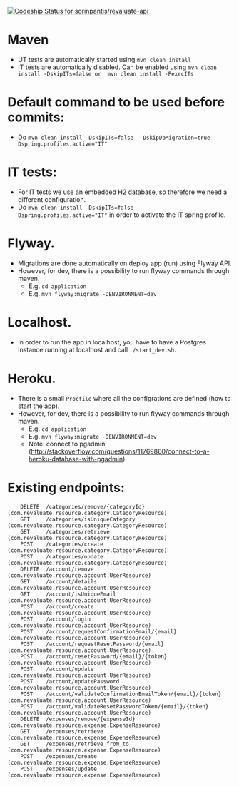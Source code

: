 [![Codeship Status for sorinpantis/revaluate-api](https://codeship.com/projects/55b7f630-b7b4-0132-8745-1e8b2f627676/status?branch=master)](https://codeship.com/projects/71309)

# Maven
* UT tests are automatically started using `mvn clean install`
* IT tests are automatically disabled. Can be enabled using `mvn clean install -DskipITs=false or  mvn clean install -PexecITs`

# Default command to be used before commits: 
* Do `mvn clean install -DskipITs=false  -DskipDbMigration=true -Dspring.profiles.active="IT"`

# IT tests:
* For IT tests we use an embedded H2 database, so therefore we need a different configuration.
* Do `mvn clean install -DskipITs=false  -Dspring.profiles.active="IT"` in order to activate the IT spring profile.

# Flyway.
* Migrations are done automatically on deploy app (run) using Flyway API.
* However, for dev, there is a possibility to run flyway commands through maven.
    * E.g. `cd application`
    * E.g. `mvn flyway:migrate -DENVIRONMENT=dev`
    
# Localhost.
* In order to run the app in localhost, you have to have a Postgres instance running at localhost and call `./start_dev.sh`.
    
# Heroku.
* There is a small `Procfile` where all the configrations are defined (how to start the app).
* However, for dev, there is a possibility to run flyway commands through maven.
    * E.g. `cd application`
    * E.g. `mvn flyway:migrate -DENVIRONMENT=dev`
    * Note: connect to pgadmin (http://stackoverflow.com/questions/11769860/connect-to-a-heroku-database-with-pgadmin)
    
# Existing endpoints:
        DELETE  /categories/remove/{categoryId} (com.revaluate.resource.category.CategoryResource)
        GET     /categories/isUniqueCategory (com.revaluate.resource.category.CategoryResource)
        GET     /categories/retrieve (com.revaluate.resource.category.CategoryResource)
        POST    /categories/create (com.revaluate.resource.category.CategoryResource)
        POST    /categories/update (com.revaluate.resource.category.CategoryResource)
        DELETE  /account/remove (com.revaluate.resource.account.UserResource)
        GET     /account/details (com.revaluate.resource.account.UserResource)
        GET     /account/isUniqueEmail (com.revaluate.resource.account.UserResource)
        POST    /account/create (com.revaluate.resource.account.UserResource)
        POST    /account/login (com.revaluate.resource.account.UserResource)
        POST    /account/requestConfirmationEmail/{email} (com.revaluate.resource.account.UserResource)
        POST    /account/requestResetPassword/{email} (com.revaluate.resource.account.UserResource)
        POST    /account/resetPassword/{email}/{token} (com.revaluate.resource.account.UserResource)
        POST    /account/update (com.revaluate.resource.account.UserResource)
        POST    /account/updatePassword (com.revaluate.resource.account.UserResource)
        POST    /account/validateConfirmationEmailToken/{email}/{token} (com.revaluate.resource.account.UserResource)
        POST    /account/validateResetPasswordToken/{email}/{token} (com.revaluate.resource.account.UserResource)
        DELETE  /expenses/remove/{expenseId} (com.revaluate.resource.expense.ExpenseResource)
        GET     /expenses/retrieve (com.revaluate.resource.expense.ExpenseResource)
        GET     /expenses/retrieve_from_to (com.revaluate.resource.expense.ExpenseResource)
        POST    /expenses/create (com.revaluate.resource.expense.ExpenseResource)
        POST    /expenses/update (com.revaluate.resource.expense.ExpenseResource)
 
